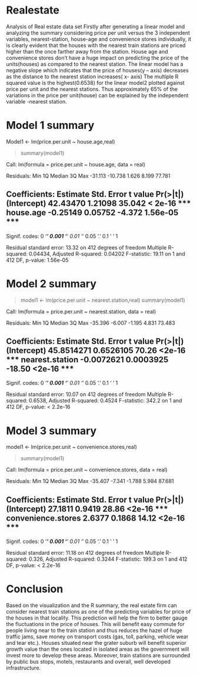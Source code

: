 # Realestate
Analysis of Real estate data set 
Firstly after generating a linear model and analyzing the summary considering price per unit versus the 3 independent variables, nearest-station, house-age and convenience stores individually, it is clearly evident that the houses with the nearest train stations are priced higher than the once farther away from the station.
House age and convenience stores don’t have a huge impact on predicting the price of the units(houses) as compared to the nearest station. 
The linear model has a negative slope which indicates that the price of houses(y – axis) decreases as the distance to the nearest station increases( x- axis) The multiple R squared value is the highest(0.6538) for the linear model2 plotted against  price per unit and the nearest stations. 
Thus approximately 65% of the variations in the price per unit(house) can be explained by the independent variable -nearest station. 

# Model 1 summary

Model1 <- lm(price.per.unit ~ house.age,real)
> summary(model1)

Call:
lm(formula = price.per.unit ~ house.age, data = real)

Residuals:
    Min      1Q  Median      3Q     Max 
-31.113 -10.738   1.626   8.199  77.781 

Coefficients:
            Estimate Std. Error t value Pr(>|t|)    
(Intercept) 42.43470    1.21098  35.042  < 2e-16 ***
house.age   -0.25149    0.05752  -4.372 1.56e-05 ***
---
Signif. codes:  0 ‘***’ 0.001 ‘**’ 0.01 ‘*’ 0.05 ‘.’ 0.1 ‘ ’ 1

Residual standard error: 13.32 on 412 degrees of freedom
Multiple R-squared:  0.04434,	Adjusted R-squared:  0.04202 
F-statistic: 19.11 on 1 and 412 DF,  p-value: 1.56e-05

# Model 2 summary

> model1 <- lm(price.per.unit ~ nearest.station,real)
> summary(model1)

Call:
lm(formula = price.per.unit ~ nearest.station, data = real)

Residuals:
    Min      1Q  Median      3Q     Max 
-35.396  -6.007  -1.195   4.831  73.483 

Coefficients:
                  Estimate Std. Error t value Pr(>|t|)    
(Intercept)     45.8514271  0.6526105   70.26   <2e-16 ***
nearest.station -0.0072621  0.0003925  -18.50   <2e-16 ***
---
Signif. codes:  0 ‘***’ 0.001 ‘**’ 0.01 ‘*’ 0.05 ‘.’ 0.1 ‘ ’ 1

Residual standard error: 10.07 on 412 degrees of freedom
Multiple R-squared:  0.6538,	Adjusted R-squared:  0.4524 
F-statistic: 342.2 on 1 and 412 DF,  p-value: < 2.2e-16

# Model 3 summary

model1 <- lm(price.per.unit ~ convenience.stores,real)
> summary(model1)

Call:
lm(formula = price.per.unit ~ convenience.stores, data = real)

Residuals:
    Min      1Q  Median      3Q     Max 
-35.407  -7.341  -1.788   5.984  87.681 

Coefficients:
                   Estimate Std. Error t value Pr(>|t|)    
(Intercept)         27.1811     0.9419   28.86   <2e-16 ***
convenience.stores   2.6377     0.1868   14.12   <2e-16 ***
---
Signif. codes:  0 ‘***’ 0.001 ‘**’ 0.01 ‘*’ 0.05 ‘.’ 0.1 ‘ ’ 1

Residual standard error: 11.18 on 412 degrees of freedom
Multiple R-squared:  0.326,	Adjusted R-squared:  0.3244 
F-statistic: 199.3 on 1 and 412 DF,  p-value: < 2.2e-16





# Conclusion

Based on the visualization and the R summary, the real estate firm can consider nearest train stations as one of the predicting variables for price of the houses in that locality.  This prediction will help the firm to better gauge the fluctuations in the price of houses. This will benefit easy commute for people living near to the train station and thus reduces the hazel of huge traffic jams, save money on transport costs (gas, toll, parking, vehicle wear and tear etc.). Houses situated near the grater suburb will benefit superior growth value than the ones located in isolated areas as the government will invest more to develop these areas. Moreover, train stations are surrounded by public bus stops, motels, restaurants and overall, well developed infrastructure. 

